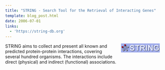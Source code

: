 ```yaml
---
title: "STRING - Search Tool for the Retrieval of Interacting Genes"
template: blog_post.html
date: 2006-07-01
links:
  - 'https://string-db.org'
---
```


<img style="float: right; margin: 0px 5px 10px 20px;" src="/img/logo_string_small.png" />STRING aims to collect and present all known and predicted protein-protein interactions, covering several hundred organisms. The interactions include direct (physical) and indirect (functional) associations.

<!--more-->

